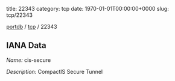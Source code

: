 title: 22343
category: tcp
date: 1970-01-01T00:00:00+0000
slug: tcp/22343

[portdb](/) / [tcp](/category/tcp.html) / 22343


## IANA Data

_Name:_ cis-secure

_Description:_ CompactIS Secure Tunnel

